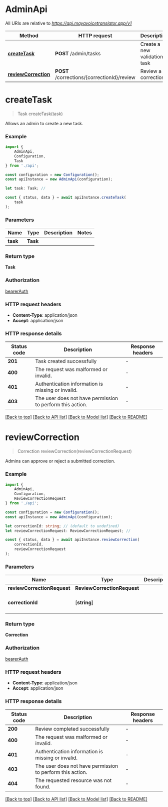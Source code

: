 # AdminApi

All URIs are relative to *https://api.mayavoicetranslator.app/v1*

|Method | HTTP request | Description|
|------------- | ------------- | -------------|
|[**createTask**](#createtask) | **POST** /admin/tasks | Create a new validation task|
|[**reviewCorrection**](#reviewcorrection) | **POST** /corrections/{correctionId}/review | Review a correction|

# **createTask**
> Task createTask(task)

Allows an admin to create a new task.

### Example

```typescript
import {
    AdminApi,
    Configuration,
    Task
} from './api';

const configuration = new Configuration();
const apiInstance = new AdminApi(configuration);

let task: Task; //

const { status, data } = await apiInstance.createTask(
    task
);
```

### Parameters

|Name | Type | Description  | Notes|
|------------- | ------------- | ------------- | -------------|
| **task** | **Task**|  | |


### Return type

**Task**

### Authorization

[bearerAuth](../README.md#bearerAuth)

### HTTP request headers

 - **Content-Type**: application/json
 - **Accept**: application/json


### HTTP response details
| Status code | Description | Response headers |
|-------------|-------------|------------------|
|**201** | Task created successfully |  -  |
|**400** | The request was malformed or invalid. |  -  |
|**401** | Authentication information is missing or invalid. |  -  |
|**403** | The user does not have permission to perform this action. |  -  |

[[Back to top]](#) [[Back to API list]](../README.md#documentation-for-api-endpoints) [[Back to Model list]](../README.md#documentation-for-models) [[Back to README]](../README.md)

# **reviewCorrection**
> Correction reviewCorrection(reviewCorrectionRequest)

Admins can approve or reject a submitted correction.

### Example

```typescript
import {
    AdminApi,
    Configuration,
    ReviewCorrectionRequest
} from './api';

const configuration = new Configuration();
const apiInstance = new AdminApi(configuration);

let correctionId: string; // (default to undefined)
let reviewCorrectionRequest: ReviewCorrectionRequest; //

const { status, data } = await apiInstance.reviewCorrection(
    correctionId,
    reviewCorrectionRequest
);
```

### Parameters

|Name | Type | Description  | Notes|
|------------- | ------------- | ------------- | -------------|
| **reviewCorrectionRequest** | **ReviewCorrectionRequest**|  | |
| **correctionId** | [**string**] |  | defaults to undefined|


### Return type

**Correction**

### Authorization

[bearerAuth](../README.md#bearerAuth)

### HTTP request headers

 - **Content-Type**: application/json
 - **Accept**: application/json


### HTTP response details
| Status code | Description | Response headers |
|-------------|-------------|------------------|
|**200** | Review completed successfully |  -  |
|**400** | The request was malformed or invalid. |  -  |
|**401** | Authentication information is missing or invalid. |  -  |
|**403** | The user does not have permission to perform this action. |  -  |
|**404** | The requested resource was not found. |  -  |

[[Back to top]](#) [[Back to API list]](../README.md#documentation-for-api-endpoints) [[Back to Model list]](../README.md#documentation-for-models) [[Back to README]](../README.md)

